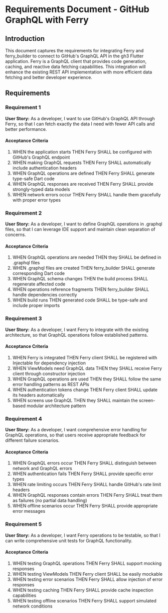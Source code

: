 # Requirements Document - GitHub GraphQL with Ferry

## Introduction

This document captures the requirements for integrating Ferry and ferry_builder to connect to GitHub's GraphQL API in the gh3 Flutter application. Ferry is a GraphQL client that provides code generation, caching, and reactive data fetching capabilities. This integration will enhance the existing REST API implementation with more efficient data fetching and better developer experience.

## Requirements

### Requirement 1

**User Story:** As a developer, I want to use GitHub's GraphQL API through Ferry, so that I can fetch exactly the data I need with fewer API calls and better performance.

#### Acceptance Criteria

1. WHEN the application starts THEN Ferry SHALL be configured with GitHub's GraphQL endpoint
2. WHEN making GraphQL requests THEN Ferry SHALL automatically include authentication headers
3. WHEN GraphQL operations are defined THEN Ferry SHALL generate type-safe Dart code
4. WHEN GraphQL responses are received THEN Ferry SHALL provide strongly-typed data models
5. WHEN network errors occur THEN Ferry SHALL handle them gracefully with proper error types

### Requirement 2

**User Story:** As a developer, I want to define GraphQL operations in .graphql files, so that I can leverage IDE support and maintain clean separation of concerns.

#### Acceptance Criteria

1. WHEN GraphQL operations are needed THEN they SHALL be defined in .graphql files
2. WHEN .graphql files are created THEN ferry_builder SHALL generate corresponding Dart code
3. WHEN GraphQL schema changes THEN the build process SHALL regenerate affected code
4. WHEN operations reference fragments THEN ferry_builder SHALL handle dependencies correctly
5. WHEN build runs THEN generated code SHALL be type-safe and include proper imports

### Requirement 3

**User Story:** As a developer, I want Ferry to integrate with the existing architecture, so that GraphQL operations follow established patterns.

#### Acceptance Criteria

1. WHEN Ferry is integrated THEN Ferry client SHALL be registered with Injectable for dependency injection
2. WHEN ViewModels need GraphQL data THEN they SHALL receive Ferry client through constructor injection
3. WHEN GraphQL operations are used THEN they SHALL follow the same error handling patterns as REST APIs
4. WHEN authentication tokens change THEN Ferry client SHALL update its headers automatically
5. WHEN screens use GraphQL THEN they SHALL maintain the screen-based modular architecture pattern

### Requirement 4

**User Story:** As a developer, I want comprehensive error handling for GraphQL operations, so that users receive appropriate feedback for different failure scenarios.

#### Acceptance Criteria

1. WHEN GraphQL errors occur THEN Ferry SHALL distinguish between network and GraphQL errors
2. WHEN authentication fails THEN Ferry SHALL provide specific error types
3. WHEN rate limiting occurs THEN Ferry SHALL handle GitHub's rate limit headers
4. WHEN GraphQL responses contain errors THEN Ferry SHALL treat them as failures (no partial data handling)
5. WHEN offline scenarios occur THEN Ferry SHALL provide appropriate error messages

### Requirement 5

**User Story:** As a developer, I want Ferry operations to be testable, so that I can write comprehensive unit tests for GraphQL functionality.

#### Acceptance Criteria

1. WHEN testing GraphQL operations THEN Ferry SHALL support mocking responses
2. WHEN testing ViewModels THEN Ferry client SHALL be easily mockable
3. WHEN testing error scenarios THEN Ferry SHALL allow injection of error responses
4. WHEN testing caching THEN Ferry SHALL provide cache inspection capabilities
5. WHEN testing offline scenarios THEN Ferry SHALL support simulated network conditions
